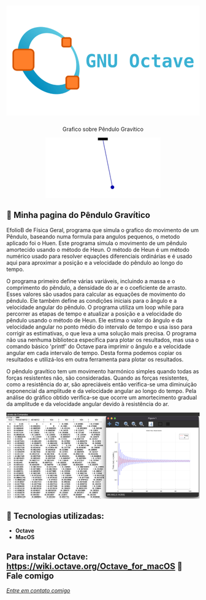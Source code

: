 <h1 align="center">
    <img width="600" src="octave.png" />
</h1>


<p align="center">
Grafico sobre Pêndulo Gravítico
</p>
<p align="center">
    <img src="small-angle.gif" ></p>

📌 Minha pagina do Pêndulo Gravítico
------------------
EfolioB de Física Geral, programa que simula o grafico do movimento de um Pêndulo, baseando numa formula para angulos pequenos, o metodo aplicado foi o Huen.
Este programa simula o movimento de um pêndulo amortecido usando o método de Heun. O método de Heun é um método numérico usado para resolver equações diferenciais ordinárias e é usado aqui para aproximar a posição e a velocidade do pêndulo ao longo do tempo.

O programa primeiro define várias variáveis, incluindo a massa e o comprimento do pêndulo, a densidade do ar e o coeficiente de arrasto. Esses valores são usados para calcular as equações de movimento do pêndulo. Ele também define as condições iniciais para o ângulo e a velocidade angular do pêndulo.
O programa utiliza um loop while para percorrer as etapas de tempo e atualizar a posição e a velocidade do pêndulo usando o método de Heun. Ele estima o valor do ângulo e da velocidade angular no ponto médio do intervalo de tempo e usa isso para corrigir as estimativas, o que leva a uma solução mais precisa.
O programa não usa nenhuma biblioteca específica para plotar os resultados, mas usa o comando básico 'printf' do Octave para imprimir o ângulo e a velocidade angular em cada intervalo de tempo. Desta forma podemos copiar os resultados e utilizá-los em outra ferramenta para plotar os resultados.

O pêndulo gravítico tem um movimento harmónico simples quando todas as forças resistentes não, são consideradas.
Quando as forças resistentes, como a resistência do ar, são apreciáveis então verifica-se uma diminuição exponencial da amplitude e da velocidade angular ao longo do tempo.
Pela análise do gráfico obtido verifica-se que ocorre um amortecimento gradual da amplitude e da velocidade angular devido à resistência do ar. 
 


<img src="graficooct.png" >


🔧 Tecnologias utilizadas:
------------------

- <strong>Octave</strong>
- <strong>MacOS</strong>


Para instalar Octave: https://wiki.octave.org/Octave_for_macOS
💬 Fale comigo
------------------
[*Entre em contato comigo*](https://www.linkedin.com/in/ivo-baptista-3712144/)

















